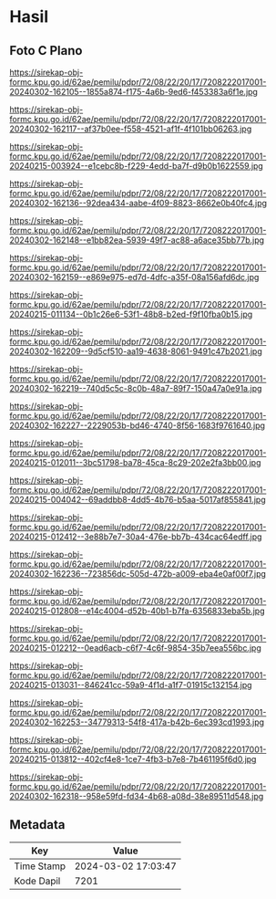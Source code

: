 # Hasil

## Foto C Plano

https://sirekap-obj-formc.kpu.go.id/62ae/pemilu/pdpr/72/08/22/20/17/7208222017001-20240302-162105--1855a874-f175-4a6b-9ed6-f453383a6f1e.jpg

https://sirekap-obj-formc.kpu.go.id/62ae/pemilu/pdpr/72/08/22/20/17/7208222017001-20240302-162117--af37b0ee-f558-4521-af1f-4f101bb06263.jpg

https://sirekap-obj-formc.kpu.go.id/62ae/pemilu/pdpr/72/08/22/20/17/7208222017001-20240215-003924--e1cebc8b-f229-4edd-ba7f-d9b0b1622559.jpg

https://sirekap-obj-formc.kpu.go.id/62ae/pemilu/pdpr/72/08/22/20/17/7208222017001-20240302-162136--92dea434-aabe-4f09-8823-8662e0b40fc4.jpg

https://sirekap-obj-formc.kpu.go.id/62ae/pemilu/pdpr/72/08/22/20/17/7208222017001-20240302-162148--e1bb82ea-5939-49f7-ac88-a6ace35bb77b.jpg

https://sirekap-obj-formc.kpu.go.id/62ae/pemilu/pdpr/72/08/22/20/17/7208222017001-20240302-162159--e869e975-ed7d-4dfc-a35f-08a156afd6dc.jpg

https://sirekap-obj-formc.kpu.go.id/62ae/pemilu/pdpr/72/08/22/20/17/7208222017001-20240215-011134--0b1c26e6-53f1-48b8-b2ed-f9f10fba0b15.jpg

https://sirekap-obj-formc.kpu.go.id/62ae/pemilu/pdpr/72/08/22/20/17/7208222017001-20240302-162209--9d5cf510-aa19-4638-8061-9491c47b2021.jpg

https://sirekap-obj-formc.kpu.go.id/62ae/pemilu/pdpr/72/08/22/20/17/7208222017001-20240302-162219--740d5c5c-8c0b-48a7-89f7-150a47a0e91a.jpg

https://sirekap-obj-formc.kpu.go.id/62ae/pemilu/pdpr/72/08/22/20/17/7208222017001-20240302-162227--2229053b-bd46-4740-8f56-1683f9761640.jpg

https://sirekap-obj-formc.kpu.go.id/62ae/pemilu/pdpr/72/08/22/20/17/7208222017001-20240215-012011--3bc51798-ba78-45ca-8c29-202e2fa3bb00.jpg

https://sirekap-obj-formc.kpu.go.id/62ae/pemilu/pdpr/72/08/22/20/17/7208222017001-20240215-004042--69addbb8-4dd5-4b76-b5aa-5017af855841.jpg

https://sirekap-obj-formc.kpu.go.id/62ae/pemilu/pdpr/72/08/22/20/17/7208222017001-20240215-012412--3e88b7e7-30a4-476e-bb7b-434cac64edff.jpg

https://sirekap-obj-formc.kpu.go.id/62ae/pemilu/pdpr/72/08/22/20/17/7208222017001-20240302-162236--723856dc-505d-472b-a009-eba4e0af00f7.jpg

https://sirekap-obj-formc.kpu.go.id/62ae/pemilu/pdpr/72/08/22/20/17/7208222017001-20240215-012808--e14c4004-d52b-40b1-b7fa-6356833eba5b.jpg

https://sirekap-obj-formc.kpu.go.id/62ae/pemilu/pdpr/72/08/22/20/17/7208222017001-20240215-012212--0ead6acb-c6f7-4c6f-9854-35b7eea556bc.jpg

https://sirekap-obj-formc.kpu.go.id/62ae/pemilu/pdpr/72/08/22/20/17/7208222017001-20240215-013031--846241cc-59a9-4f1d-a1f7-01915c132154.jpg

https://sirekap-obj-formc.kpu.go.id/62ae/pemilu/pdpr/72/08/22/20/17/7208222017001-20240302-162253--34779313-54f8-417a-b42b-6ec393cd1993.jpg

https://sirekap-obj-formc.kpu.go.id/62ae/pemilu/pdpr/72/08/22/20/17/7208222017001-20240215-013812--402cf4e8-1ce7-4fb3-b7e8-7b461195f6d0.jpg

https://sirekap-obj-formc.kpu.go.id/62ae/pemilu/pdpr/72/08/22/20/17/7208222017001-20240302-162318--958e59fd-fd34-4b68-a08d-38e89511d548.jpg


## Metadata

| Key        | Value               |
| ---------- | ------------------- |
| Time Stamp | 2024-03-02 17:03:47 |
| Kode Dapil | 7201                |



